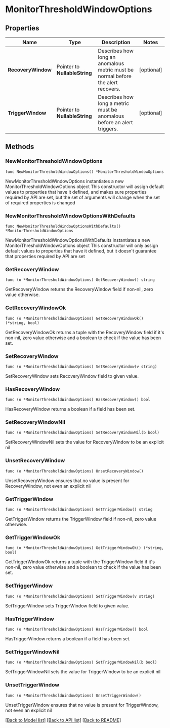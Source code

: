 # MonitorThresholdWindowOptions

## Properties

Name | Type | Description | Notes
------------ | ------------- | ------------- | -------------
**RecoveryWindow** | Pointer to **NullableString** | Describes how long an anomalous metric must be normal before the alert recovers. | [optional] 
**TriggerWindow** | Pointer to **NullableString** | Describes how long a metric must be anomalous before an alert triggers. | [optional] 

## Methods

### NewMonitorThresholdWindowOptions

`func NewMonitorThresholdWindowOptions() *MonitorThresholdWindowOptions`

NewMonitorThresholdWindowOptions instantiates a new MonitorThresholdWindowOptions object
This constructor will assign default values to properties that have it defined,
and makes sure properties required by API are set, but the set of arguments
will change when the set of required properties is changed

### NewMonitorThresholdWindowOptionsWithDefaults

`func NewMonitorThresholdWindowOptionsWithDefaults() *MonitorThresholdWindowOptions`

NewMonitorThresholdWindowOptionsWithDefaults instantiates a new MonitorThresholdWindowOptions object
This constructor will only assign default values to properties that have it defined,
but it doesn't guarantee that properties required by API are set

### GetRecoveryWindow

`func (o *MonitorThresholdWindowOptions) GetRecoveryWindow() string`

GetRecoveryWindow returns the RecoveryWindow field if non-nil, zero value otherwise.

### GetRecoveryWindowOk

`func (o *MonitorThresholdWindowOptions) GetRecoveryWindowOk() (*string, bool)`

GetRecoveryWindowOk returns a tuple with the RecoveryWindow field if it's non-nil, zero value otherwise
and a boolean to check if the value has been set.

### SetRecoveryWindow

`func (o *MonitorThresholdWindowOptions) SetRecoveryWindow(v string)`

SetRecoveryWindow sets RecoveryWindow field to given value.

### HasRecoveryWindow

`func (o *MonitorThresholdWindowOptions) HasRecoveryWindow() bool`

HasRecoveryWindow returns a boolean if a field has been set.

### SetRecoveryWindowNil

`func (o *MonitorThresholdWindowOptions) SetRecoveryWindowNil(b bool)`

 SetRecoveryWindowNil sets the value for RecoveryWindow to be an explicit nil

### UnsetRecoveryWindow
`func (o *MonitorThresholdWindowOptions) UnsetRecoveryWindow()`

UnsetRecoveryWindow ensures that no value is present for RecoveryWindow, not even an explicit nil
### GetTriggerWindow

`func (o *MonitorThresholdWindowOptions) GetTriggerWindow() string`

GetTriggerWindow returns the TriggerWindow field if non-nil, zero value otherwise.

### GetTriggerWindowOk

`func (o *MonitorThresholdWindowOptions) GetTriggerWindowOk() (*string, bool)`

GetTriggerWindowOk returns a tuple with the TriggerWindow field if it's non-nil, zero value otherwise
and a boolean to check if the value has been set.

### SetTriggerWindow

`func (o *MonitorThresholdWindowOptions) SetTriggerWindow(v string)`

SetTriggerWindow sets TriggerWindow field to given value.

### HasTriggerWindow

`func (o *MonitorThresholdWindowOptions) HasTriggerWindow() bool`

HasTriggerWindow returns a boolean if a field has been set.

### SetTriggerWindowNil

`func (o *MonitorThresholdWindowOptions) SetTriggerWindowNil(b bool)`

 SetTriggerWindowNil sets the value for TriggerWindow to be an explicit nil

### UnsetTriggerWindow
`func (o *MonitorThresholdWindowOptions) UnsetTriggerWindow()`

UnsetTriggerWindow ensures that no value is present for TriggerWindow, not even an explicit nil

[[Back to Model list]](../README.md#documentation-for-models) [[Back to API list]](../README.md#documentation-for-api-endpoints) [[Back to README]](../README.md)


